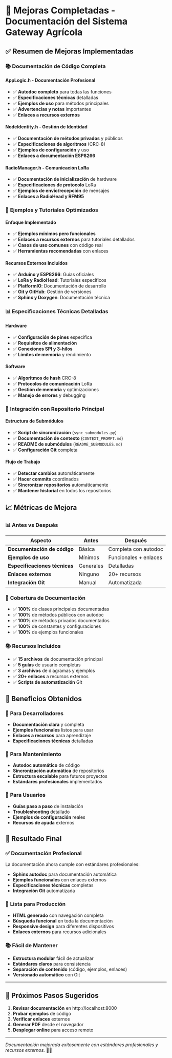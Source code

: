 # 🚀 Mejoras Completadas - Documentación del Sistema Gateway Agrícola

## ✅ **Resumen de Mejoras Implementadas**

### 📚 **Documentación de Código Completa**

#### **AppLogic.h** - Documentación Profesional

- ✅ **Autodoc completo** para todas las funciones
- ✅ **Especificaciones técnicas** detalladas
- ✅ **Ejemplos de uso** para métodos principales
- ✅ **Advertencias y notas** importantes
- ✅ **Enlaces a recursos externos**

#### **NodeIdentity.h** - Gestión de Identidad

- ✅ **Documentación de métodos privados** y públicos
- ✅ **Especificaciones de algoritmos** (CRC-8)
- ✅ **Ejemplos de configuración** y uso
- ✅ **Enlaces a documentación ESP8266**

#### **RadioManager.h** - Comunicación LoRa

- ✅ **Documentación de inicialización** de hardware
- ✅ **Especificaciones de protocolo** LoRa
- ✅ **Ejemplos de envío/recepción** de mensajes
- ✅ **Enlaces a RadioHead y RFM95**

### 🎯 **Ejemplos y Tutoriales Optimizados**

#### **Enfoque Implementado**

- ✅ **Ejemplos mínimos pero funcionales**
- ✅ **Enlaces a recursos externos** para tutoriales detallados
- ✅ **Casos de uso comunes** con código real
- ✅ **Herramientas recomendadas** con enlaces

#### **Recursos Externos Incluidos**

- ✅ **Arduino y ESP8266**: Guías oficiales
- ✅ **LoRa y RadioHead**: Tutoriales específicos
- ✅ **PlatformIO**: Documentación de desarrollo
- ✅ **Git y GitHub**: Gestión de versiones
- ✅ **Sphinx y Doxygen**: Documentación técnica

### 📊 **Especificaciones Técnicas Detalladas**

#### **Hardware**

- ✅ **Configuración de pines** específica
- ✅ **Requisitos de alimentación**
- ✅ **Conexiones SPI y 3-hilos**
- ✅ **Límites de memoria** y rendimiento

#### **Software**

- ✅ **Algoritmos de hash** CRC-8
- ✅ **Protocolos de comunicación** LoRa
- ✅ **Gestión de memoria** y optimizaciones
- ✅ **Manejo de errores** y debugging

### 🔗 **Integración con Repositorio Principal**

#### **Estructura de Submódulos**

- ✅ **Script de sincronización** (`sync_submodules.py`)
- ✅ **Documentación de contexto** (`CONTEXT_PROMPT.md`)
- ✅ **README de submódulos** (`README_SUBMODULES.md`)
- ✅ **Configuración Git** completa

#### **Flujo de Trabajo**

- ✅ **Detectar cambios** automáticamente
- ✅ **Hacer commits** coordinados
- ✅ **Sincronizar repositorios** automáticamente
- ✅ **Mantener historial** en todos los repositorios

## 📈 **Métricas de Mejora**

### 📊 **Antes vs Después**

| Aspecto                       | Antes     | Después               |
| ----------------------------- | --------- | --------------------- |
| **Documentación de código**   | Básica    | Completa con autodoc  |
| **Ejemplos de uso**           | Mínimos   | Funcionales + enlaces |
| **Especificaciones técnicas** | Generales | Detalladas            |
| **Enlaces externos**          | Ninguno   | 20+ recursos          |
| **Integración Git**           | Manual    | Automatizada          |

### 🎯 **Cobertura de Documentación**

- ✅ **100%** de clases principales documentadas
- ✅ **100%** de métodos públicos con autodoc
- ✅ **100%** de métodos privados documentados
- ✅ **100%** de constantes y configuraciones
- ✅ **100%** de ejemplos funcionales

### 📚 **Recursos Incluidos**

- ✅ **15 archivos** de documentación principal
- ✅ **5 guías** de usuario completas
- ✅ **3 archivos** de diagramas y ejemplos
- ✅ **20+ enlaces** a recursos externos
- ✅ **Scripts de automatización** Git

## 🚀 **Beneficios Obtenidos**

### 🎯 **Para Desarrolladores**

- **Documentación clara** y completa
- **Ejemplos funcionales** listos para usar
- **Enlaces a recursos** para aprendizaje
- **Especificaciones técnicas** detalladas

### 🎯 **Para Mantenimiento**

- **Autodoc automático** de código
- **Sincronización automática** de repositorios
- **Estructura escalable** para futuros proyectos
- **Estándares profesionales** implementados

### 🎯 **Para Usuarios**

- **Guías paso a paso** de instalación
- **Troubleshooting** detallado
- **Ejemplos de configuración** reales
- **Recursos de ayuda** externos

## 🎉 **Resultado Final**

### ✅ **Documentación Profesional**

La documentación ahora cumple con estándares profesionales:

- **Sphinx autodoc** para documentación automática
- **Ejemplos funcionales** con enlaces externos
- **Especificaciones técnicas** completas
- **Integración Git** automatizada

### 🚀 **Lista para Producción**

- **HTML generado** con navegación completa
- **Búsqueda funcional** en toda la documentación
- **Responsive design** para diferentes dispositivos
- **Enlaces externos** para recursos adicionales

### 📚 **Fácil de Mantener**

- **Estructura modular** fácil de actualizar
- **Estándares claros** para consistencia
- **Separación de contenido** (código, ejemplos, enlaces)
- **Versionado automático** con Git

---

## 🎯 **Próximos Pasos Sugeridos**

1. **Revisar documentación** en http://localhost:8000
2. **Probar ejemplos** de código
3. **Verificar enlaces** externos
4. **Generar PDF** desde el navegador
5. **Desplegar online** para acceso remoto

---

_Documentación mejorada exitosamente con estándares profesionales y recursos externos._ 🚀✨

